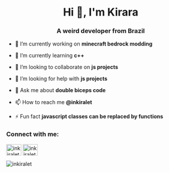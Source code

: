 <h1 align="center">Hi 👋, I'm Kirara</h1>
<h3 align="center">A weird developer from Brazil</h3>

- 🔭 I’m currently working on **minecraft bedrock modding**

- 🌱 I’m currently learning **c++**

- 👯 I’m looking to collaborate on **js projects**

- 🤝 I’m looking for help with **js projects**

- 💬 Ask me about **double biceps code**

- 📫 How to reach me **@inkiralet**

- ⚡ Fun fact **javascript classes can be replaced by functions**

<h3 align="left">Connect with me:</h3>
<p align="left">
<a href="https://twitter.com/inkiralet" target="blank"><img align="center" src="https://raw.githubusercontent.com/rahuldkjain/github-profile-readme-generator/master/src/images/icons/Social/twitter.svg" alt="inkiralet" height="30" width="40" /></a>
<a href="https://instagram.com/inkiralet" target="blank"><img align="center" src="https://raw.githubusercontent.com/rahuldkjain/github-profile-readme-generator/master/src/images/icons/Social/instagram.svg" alt="inkiralet" height="30" width="40" /></a>
</p>
<p><img align="center" src="https://github-readme-stats.vercel.app/api/top-langs?username=inkiralet&show_icons=true&locale=en&layout=compact" alt="inkiralet" /></p>

